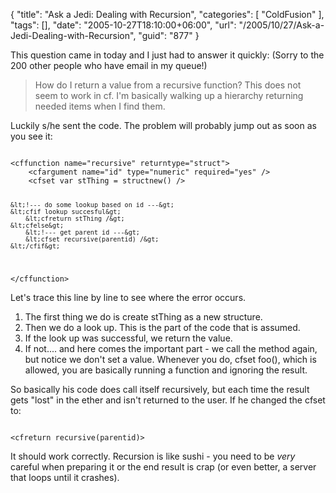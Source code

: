 {
	"title": "Ask a Jedi: Dealing with Recursion",
	"categories": [
		"ColdFusion"
	],
	"tags": [],
	"date": "2005-10-27T18:10:00+06:00",
	"url": "/2005/10/27/Ask-a-Jedi-Dealing-with-Recursion",
	"guid": "877"
}

This question came in today and I just had to answer it quickly: (Sorry to the 200 other people who have email in my queue!)

<blockquote>
How do I return a value from a recursive function? This does not seem to work in cf. I'm basically walking up a hierarchy returning needed items when I find them.
</blockquote>

Luckily s/he sent the code. The problem will probably jump out as soon as you see it:

<code>
&lt;cffunction name="recursive" returntype="struct"&gt;
	&lt;cfargument name="id" type="numeric" required="yes" /&gt;
	&lt;cfset var stThing = structnew() /&gt;
	
	&lt;!--- do some lookup based on id ---&gt;
	&lt;cfif lookup succesful&gt;
		&lt;cfreturn stThing /&gt;
	&lt;cfelse&gt;
		&lt;!--- get parent id ---&gt;
		&lt;cfset recursive(parentid) /&gt;
	&lt;/cfif&gt;
	
&lt;/cffunction&gt;
</code>

Let's trace this line by line to see where the error occurs.

<ol>
<li>The first thing we do is create stThing as a new structure.
<li>Then we do a look up. This is the part of the code that is assumed.
<li>If the look up was successful, we return the value.
<li>If not.... and here comes the important part - we call the method again, but notice we don't set a value. Whenever you do, cfset foo(), which is allowed, you are basically running a function and ignoring the result.
</ol>

So basically his code does call itself recursively, but each time the result gets "lost" in the ether and isn't returned to the user. If he changed the cfset to:

<code>
&lt;cfreturn recursive(parentid)&gt;
</code>

It should work correctly. Recursion is like sushi - you need to be <i>very</i> careful when preparing it or the end result is crap (or even better, a server that loops until it crashes).